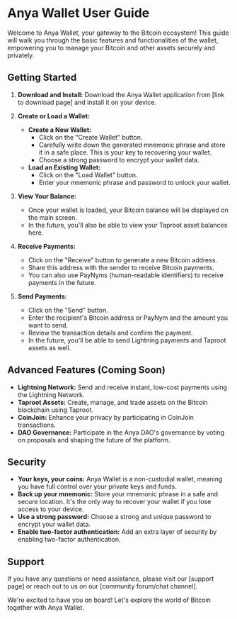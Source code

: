 # Anya Wallet User Guide

Welcome to Anya Wallet, your gateway to the Bitcoin ecosystem! This guide will walk you through the basic features and functionalities of the wallet, empowering you to manage your Bitcoin and other assets securely and privately.

## Getting Started

1.  **Download and Install:** Download the Anya Wallet application from [link to download page] and install it on your device.

2.  **Create or Load a Wallet:**
    *   **Create a New Wallet:**
        *   Click on the "Create Wallet" button.
        *   Carefully write down the generated mnemonic phrase and store it in a safe place. This is your key to recovering your wallet.
        *   Choose a strong password to encrypt your wallet data.
    *   **Load an Existing Wallet:**
        *   Click on the "Load Wallet" button.
        *   Enter your mnemonic phrase and password to unlock your wallet.

3.  **View Your Balance:**
    *   Once your wallet is loaded, your Bitcoin balance will be displayed on the main screen.
    *   In the future, you'll also be able to view your Taproot asset balances here.

4.  **Receive Payments:**
    *   Click on the "Receive" button to generate a new Bitcoin address.
    *   Share this address with the sender to receive Bitcoin payments.
    *   You can also use PayNyms (human-readable identifiers) to receive payments in the future.

5.  **Send Payments:**
    *   Click on the "Send" button.
    *   Enter the recipient's Bitcoin address or PayNym and the amount you want to send.
    *   Review the transaction details and confirm the payment.
    *   In the future, you'll be able to send Lightning payments and Taproot assets as well.

## Advanced Features (Coming Soon)

*   **Lightning Network:** Send and receive instant, low-cost payments using the Lightning Network.
*   **Taproot Assets:** Create, manage, and trade assets on the Bitcoin blockchain using Taproot.
*   **CoinJoin:** Enhance your privacy by participating in CoinJoin transactions.
*   **DAO Governance:** Participate in the Anya DAO's governance by voting on proposals and shaping the future of the platform.

## Security

*   **Your keys, your coins:** Anya Wallet is a non-custodial wallet, meaning you have full control over your private keys and funds.
*   **Back up your mnemonic:** Store your mnemonic phrase in a safe and secure location. It's the only way to recover your wallet if you lose access to your device.
*   **Use a strong password:** Choose a strong and unique password to encrypt your wallet data.
*   **Enable two-factor authentication:** Add an extra layer of security by enabling two-factor authentication.

## Support

If you have any questions or need assistance, please visit our [support page] or reach out to us on our [community forum/chat channel].

We're excited to have you on board! Let's explore the world of Bitcoin together with Anya Wallet.
